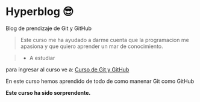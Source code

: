 # Hyperblog 😎
Blog de prendizaje de Git y GitHub

>Este curso me ha ayudado a darme cuenta que la programacion me apasiona y que quiero aprender un mar de conocimiento.

> - A estudiar

para ingresar al curso ve a: [Curso de Git y GitHub](https://platzi.com)

En este curso hemos aprendido de todo de como manenar Git como GitHub

**Este curso ha sido sorprendente.**
